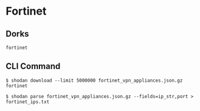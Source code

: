 # Fortinet

## Dorks

`fortinet`

## CLI Command

```
$ shodan download --limit 5000000 fortinet_vpn_appliances.json.gz fortinet

$ shodan parse fortinet_vpn_appliances.json.gz --fields=ip_str,port > fortinet_ips.txt
```